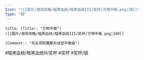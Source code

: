 ```yaml
---
Icon: "![[图片/游戏攻略/暗黑血统/暗黑血统III/奖杯/万物平衡.png|30]]"
Type: "银"
---
```

```ad-common-silver-trophy
title: (Title:: "万物平衡")
![[图片/游戏攻略/暗黑血统/暗黑血统III/奖杯/万物平衡.png|100]]

(Comment:: "将五项附魔都升级至平衡级")
```

#暗黑血统/暗黑血统III/奖杯 #奖杯 #奖杯/银
